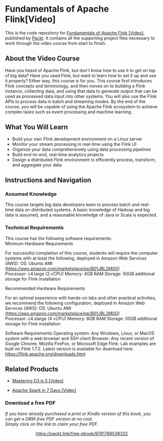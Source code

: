 # Fundamentals of Apache Flink[Video]
This is the code repository for [Fundamentals of Apache Flink	 [Video]](https://www.packtpub.com/data/fundamentals-of-apache-flink-video), published by [Packt](https://www.packtpub.com/?utm_source=github). It contains all the supporting project files necessary to work through the video course from start to finish.
## About the Video Course
Have you heard of Apache Flink, but don't know how to use it to get on top of big data? Have you used Flink, but want to learn how to set it up and use it properly? Either way, this course is for you.
This course first introduces Flink concepts and terminology, and then moves on to building a Flink instance, collecting data, and using that data to generate output that can be used as processed data input into other systems. You will also use the Flink APIs to process data in batch and streaming modes.
By the end of the course, you will be capable of using the Apache Flink ecosystem to achieve complex tasks such as event processing and machine learning.


<H2>What You Will Learn</H2>
<DIV class=book-info-will-learn-text>
<UL>
<LI>Build your own Flink development environment on a Linux server
<LI>Monitor your stream processing in real-time using the Flink UI
<LI>Organize your data comprehensively using data processing pipelines
<LI>Build end-to-end, real-time analytics projects
<LI>Design a distributed Flink environment to efficiently process, transform, and aggregate your data </LI></UL></DIV>

## Instructions and Navigation
### Assumed Knowledge
This course targets big data developers keen to process batch and real-time data on distributed systems. A basic knowledge of Hadoop and big data is assumed, and a reasonable knowledge of Java or Scala is expected.	

### Technical Requirements
This course has the following software requirements:<br/>
Minimum Hardware Requirements

For successful completion of this course, students will require the computer systems with at least the following, deployed in Amazon Web Services (AWS):
OS: Ubuntu AMI (https://aws.amazon.com/marketplace/pp/B01JBL2M0O)  
Processor: c4.large (2 vCPU)
Memory:  4GB RAM
Storage: 50GB additional storage for Flink installation

Recommended Hardware Requirements

For an optimal experience with hands-on labs and other practical activities, we recommend the following configuration, deployed in Amazon Web Services (AWS):
OS: Ubuntu AMI (https://aws.amazon.com/marketplace/pp/B01JBL2M0O)  
Processor: c4.xlarge (4 vCPU)
Memory: 8GB RAM
Storage: 50GB additional storage for Flink installation


 Software Requirements
Operating system: Any Windows, Linux, or MacOS system with a web browser and SSH client
Browser: Any recent version of Google Chrome, Mozilla FireFox, or Microsoft Edge
Flink: Lab examples are built on Flink 1.7.2.  Latest version is available for download here: https://flink.apache.org/downloads.html   

## Related Products
* [Mastering D3.js 5 [Video]](https://www.packtpub.com/big-data-and-business-intelligence/mastering-d3js-5-video)

* [Apache Spark in 7 Days [Video]](https://www.packtpub.com/application-development/apache-spark-7-days-video)

### Download a free PDF

 <i>If you have already purchased a print or Kindle version of this book, you can get a DRM-free PDF version at no cost.<br>Simply click on the link to claim your free PDF.</i>
<p align="center"> <a href="https://packt.link/free-ebook/9781789539332">https://packt.link/free-ebook/9781789539332 </a> </p>